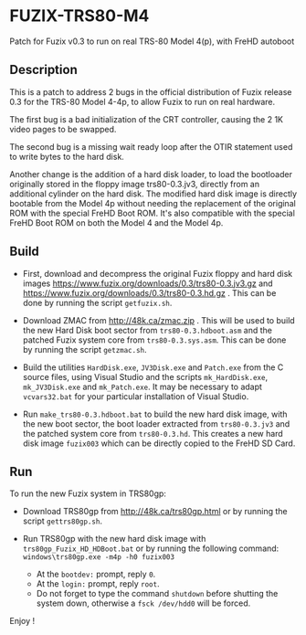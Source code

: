 # FUZIX-TRS80-M4

Patch for Fuzix v0.3 to run on real TRS-80 Model 4(p), with FreHD autoboot

## Description

This is a patch to address 2 bugs in the official distribution of Fuzix release 0.3 for the TRS-80 Model 4-4p, to allow Fuzix to run on real hardware.

The first bug is a bad initialization of the CRT controller, causing the 2 1K video pages to be swapped.

The second bug is a missing wait ready loop after the OTIR statement used to write bytes to the hard disk.

Another change is the addition of a hard disk loader, to load the bootloader originally stored in the floppy image trs80-0.3.jv3, directly from an additional cylinder on the hard disk. The modified hard disk image is directly bootable from the Model 4p without needing the replacement of the original ROM with the special FreHD Boot ROM. It's also compatible with the special FreHD Boot ROM on both the Model 4 and the Model 4p.

## Build

- First, download and decompress the original Fuzix floppy and hard disk images https://www.fuzix.org/downloads/0.3/trs80-0.3.jv3.gz and https://www.fuzix.org/downloads/0.3/trs80-0.3.hd.gz . This can be done by running the script `getfuzix.sh`.

- Download ZMAC from http://48k.ca/zmac.zip . This will be used to build the new Hard Disk boot sector from `trs80-0.3.hdboot.asm` and the patched Fuzix system core from `trs80-0.3.sys.asm`. This can be done by running the script `getzmac.sh`.

- Build the utilities `HardDisk.exe`, `JV3Disk.exe` and `Patch.exe` from the C source files, using Visual Studio and the scripts `mk_HardDisk.exe`, `mk_JV3Disk.exe` and `mk_Patch.exe`. It may be necessary to adapt `vcvars32.bat` for your particular installation of Visual Studio.

- Run `make_trs80-0.3.hdboot.bat` to build the new hard disk image, with the new boot sector, the boot loader extracted from `trs80-0.3.jv3` and the patched system core from `trs80-0.3.hd`. This creates a new hard disk image `fuzix003` which can be directly copied to the FreHD SD Card.

## Run

To run the new Fuzix system in TRS80gp:

- Download TRS80gp from http://48k.ca/trs80gp.html or by running the script `gettrs80gp.sh`.

- Run TRS80gp with the new hard disk image with `trs80gp_Fuzix_HD_HDBoot.bat` or by running the following command:
`windows\trs80gp.exe -m4p -h0 fuzix003`
  - At the `bootdev:` prompt, reply `0`.
  - At the `login:` prompt, reply `root`.
  - Do not forget to type the command `shutdown` before shutting the system down, otherwise a `fsck /dev/hdd0` will be forced.
  


Enjoy !
